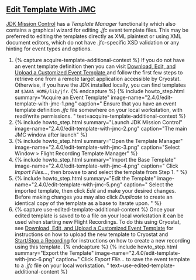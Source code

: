## [Edit Template With JMC](#edit-template-with-jmc)
[JDK Mission Control](https://github.com/openjdk/jmc) has a *Template Manager*
functionality which also contains a graphical wizard for editing *.jfc* event
template files. This may be preferred to editing the templates directly as XML
plaintext or using XML document editors, which do not have .jfc-specific XSD
validation or any hinting for event types and options.

<ol>
  <li>
    {% capture acquire-template-additional-context %}
      If you do not have an event template definition then you can visit
      <a href="{{ page.url }}#download-edit-and-upload-a-customized-event-template">
        Download, Edit, and Upload a Customized Event Template
      </a>
      and follow the first few steps to retrieve one from a remote target
      application accessible by Cryostat. Otherwise, if you have the JDK
      installed locally, you can find templates at
      <code>$JAVA_HOME/lib/jfr</code>.
    {% endcapture %}
    {% include howto_step.html
      summary="Acquire an Event Template"
      image-name="2.4.0/edit-template-with-jmc-1.png"
      caption="
        Ensure that you have an event template definition <i>.jfc</i> file
        somewhere on your local workstation, with read/write permissions.
      "
      text=acquire-template-additional-context
    %}
  </li>
  <li>
    {% include howto_step.html
      summary="Launch JDK Mission Control"
      image-name="2.4.0/edit-template-with-jmc-2.png"
      caption="The main JMC window after launch"
    %}
  </li>
  <li>
    {% include howto_step.html
      summary="Open the Template Manager"
      image-name="2.4.0/edit-template-with-jmc-3.png"
      caption="Select Window > Flight Recording Template Manager"
    %}
  </li>
  <li>
    {% include howto_step.html
      summary="Import the Base Template"
      image-name="2.4.0/edit-template-with-jmc-4.png"
      caption="
        Click <i>Import Files...</i>, then browse to and select the
        template from Step 1.
      "
    %}
  </li>
  <li>
    {% include howto_step.html
      summary="Edit the Template"
      image-name="2.4.0/edit-template-with-jmc-5.png"
      caption="
        Select the imported template, then click <i>Edit</i> and make your
        desired changes. Before making changes you may also click
        <i>Duplicate</i> to create an identical copy of the template as a base
        to iterate upon.
      "
    %}
  </li>
  <li>
    {% capture use-edited-template-additional-content %}
      Once your edited template is saved to to a file on your local workstation
      it can be used when starting new Flight Recordings. To do this using
      Cryostat, see
      <a href="{{ page.url }}#download-edit-and-upload-a-customized-event-template">Download, Edit, and Upload a Customized Event Template</a>
      for instructions on how to upload the new template to Cryostat and 
      <a href="{{ page.url }}#startstop-a-recording">Start/Stop a Recording</a>
      for instructions on how to create a new recording using this template.
    {% endcapture %}
    {% include howto_step.html
      summary="Export the Template"
      image-name="2.4.0/edit-template-with-jmc-6.png"
      caption="
        Click <i>Export File...</i> to save the event template to a <i>.jfc</i>
        file on your local workstation.
      "
      text=use-edited-template-additional-content
    %}
  </li>
</ol>
